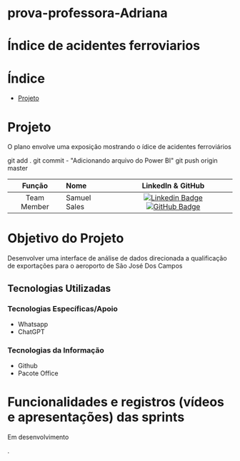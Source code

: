 # prova-professora-Adriana
# Índice de acidentes ferroviarios



# Índice

* [Projeto](#projeto-template)



# Projeto  
O plano envolve uma exposição mostrando o ídice de acidentes ferroviários


git add .
git commit - "Adicionando arquivo do Power BI"
git push origin master

|    Função     | Nome                                  |                                                                                                                                                      LinkedIn & GitHub                                                                                                                                                      |
| :-----------: | :------------------------------------ | :-------------------------------------------------------------------------------------------------------------------------------------------------------------------------------------------------------------------------------------------------------------------------------------------------------------------------: |
|  Team Member  | Samuel Sales|         [![Linkedin Badge](https://img.shields.io/badge/Linkedin-blue?style=flat-square&logo=Linkedin&logoColor=white)](https://www.linkedin.com/in/samuel-sales-9b24a0302/) [![GitHub Badge](https://img.shields.io/badge/GitHub-111217?style=flat-square&logo=github&logoColor=white)](https://github.com/Samuelcruzfelixsales/Samuelcruzfelixsales.git)        |

# Objetivo do Projeto

Desenvolver uma interface de análise de dados direcionada a qualificação de exportações para o aeroporto de São José Dos Campos

## Tecnologias Utilizadas

 ### Tecnologias Específicas/Apoio
* Whatsapp
* ChatGPT
  
 ### Tecnologias da Informação
 

* Github
* Pacote Office


      
# Funcionalidades e registros (vídeos e apresentações) das sprints
Em desenvolvimento 


.


</details>
